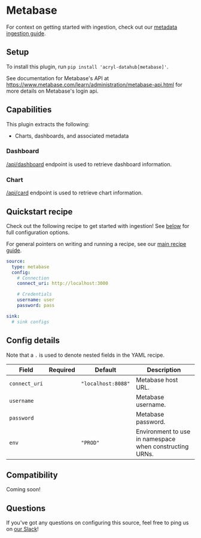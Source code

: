 # Metabase

For context on getting started with ingestion, check out our [metadata ingestion guide](../README.md).

## Setup

To install this plugin, run `pip install 'acryl-datahub[metabase]'`.

See documentation for Metabase's API at https://www.metabase.com/learn/administration/metabase-api.html 
for more details on Metabase's login api.


## Capabilities

This plugin extracts the following:

- Charts, dashboards, and associated metadata

### Dashboard

[/api/dashboard](https://www.metabase.com/docs/latest/api-documentation.html#dashboard) endpoint is used to
retrieve dashboard information.

### Chart

[/api/card](hhttps://www.metabase.com/docs/latest/api-documentation.html#card) endpoint is used to
retrieve chart information.

## Quickstart recipe

Check out the following recipe to get started with ingestion! See [below](#config-details) for full configuration options.

For general pointers on writing and running a recipe, see our [main recipe guide](../README.md#recipes).

```yml
source:
  type: metabase
  config:
    # Connection
    connect_uri: http://localhost:3000

    # Credentials
    username: user
    password: pass

sink:
  # sink configs
```

## Config details

Note that a `.` is used to denote nested fields in the YAML recipe.

| Field         | Required | Default            | Description                                             |
| ------------- | -------- | ------------------ | ------------------------------------------------------- |
| `connect_uri` |          | `"localhost:8088"` | Metabase host URL.                                      |
| `username`    |          |                    | Metabase username.                                      |
| `password`    |          |                    | Metabase password.                                      |
| `env`         |          | `"PROD"`           | Environment to use in namespace when constructing URNs. |

## Compatibility

Coming soon!

## Questions

If you've got any questions on configuring this source, feel free to ping us on 
[our Slack](https://slack.datahubproject.io/)!
